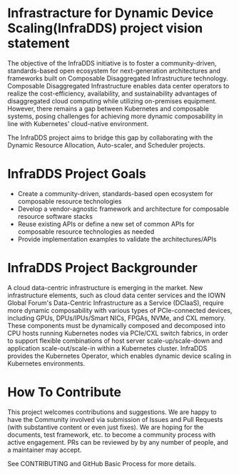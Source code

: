 # Infrastracture for Dynamic Device Scaling(InfraDDS) project vision statement

The objective of the InfraDDS initiative is to foster a community-driven, standards-based open ecosystem for next-generation architectures and frameworks built on Composable Disaggregated Infrastructure technology.
Composable Disaggregated Infrastructure enables data center operators to realize the cost-efficiency, availability, and sustainability advantages of disaggregated cloud computing while utilizing on-premises equipment.
However, there remains a gap between Kubernetes and composable systems, posing challenges for achieving more dynamic composability in line with Kubernetes' cloud-native environment.

The InfraDDS project aims to bridge this gap by collaborating with the Dynamic Resource Allocation, Auto-scaler, and Scheduler projects.

# InfraDDS Project Goals
- Create a community-driven, standards-based open ecosystem for composable resource technologies
- Develop a vendor-agnostic framework and architecture for composable resource software stacks
- Reuse existing APIs or define a new set of common APIs for composable resource technologies as needed
- Provide implementation examples to validate the architectures/APIs

# InfraDDS Project Backgrounder
A cloud data-centric infrastructure is emerging in the market. New infrastructure elements, such as cloud data center services and the IOWN Global Forum's Data-Centric Infrastructure as a Service (DCIaaS), require more dynamic composability with various types of PCIe-connected devices, including GPUs, DPUs/IPUs/Smart NICs, FPGAs, NVMe, and CXL memory.
These components must be dynamically composed and decomposed into CPU hosts running Kubernetes nodes via PCIe/CXL switch fabrics, in order to support flexible combinations of host server scale-up/scale-down and application scale-out/scale-in within a Kubernetes cluster.
InfraDDS provides the Kubernetes Operator, which enables dynamic device scaling in Kubernetes environments.

# How To Contribute
This project welcomes contributions and suggestions. We are happy to have the Community involved via submission of Issues and Pull Requests (with substantive content or even just fixes). We are hoping for the documents, test framework, etc. to become a community process with active engagement. PRs can be reviewed by by any number of people, and a maintainer may accept.

See CONTRIBUTING and GitHub Basic Process for more details.
